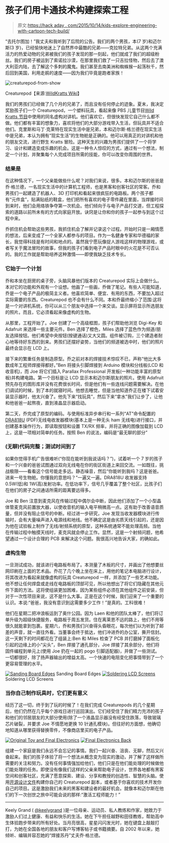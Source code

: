 # 孩子们用卡通技术构建探索工程

> 原文:[https://hack aday . com/2015/10/14/kids-explore-engineering-with-cartoon-tech-build/](https://hackaday.com/2015/10/14/kids-explore-engineering-with-cartoon-tech-build/)

“去托尔图加！”我丈夫和我听到了后院的公告。我们的两个男孩，本(7 岁)和迈尔斯(3 岁)，已经愉快地迷上了自然界中最酷的兄弟——克拉特兄弟。从这两个充满活力的热爱动物的兄弟被我们的孩子发现的那一刻起，他们就成了我们的超级粉丝。我们的房子被运到了索诺拉沙漠，在那里我们救了一只吉拉怪物，然后去了澳大利亚内陆，去了解这个多刺的魔鬼。我们甚至去南美洲和蜘蛛猴一起荡秋千，然后回到美国，利用走鹃的速度——因为我们毕竟是跑者家族！

![creaturepod-from-show](../Images/b0521b653653bf0fdc25d0dedd4e31e4.png)

Creaturepod【来源:[WildKratts Wiki](http://wildkratts.wikia.com/wiki/Creature_Pod)】

我们的男孩们已经做了几个月的兄弟了，而且没有任何停止的迹象。夏末，我决定奖励孩子们一个 Creaturepod，一个塑料玩具，看起来像 PBS 儿童节目[Wild Kratts 节目](http://pbskids.org/wildkratts/)中使用的同名虚构对讲机。他们喜欢它，但很快发现它自己什么都不做。他们都有丰富的想象力，喜欢将他们的大部分游戏带入生活，但玩具并不适合他们。克里斯和马丁·克莱特在现实生活中是兄弟，本和迈尔斯·格兰德在现实生活中是兄弟，本认为拥有“现实生活”的生物舱是正确的。他可以用真正的对讲机和他的朋友交流，进行野生 Kratts 冒险。这种天生的兴趣为男孩们提供了一个将学习、设计和建造变成乐趣的机会。这是一种令人惊叹的方式，通过有一个想法，制定一个计划，并聚集每个人完成项目所需的技能，你可以改变你周围的世界。

### 结果是

在这种情况下，一个父亲能做些什么呢？对我们来说，很多。本和迈尔斯的爸爸是乔·格兰德，一名现实生活中的计算机工程师，也是黑客和创客社区的常客。乔和男孩们一起建造了机器人、3D 打印机和看起来很疯狂的电路板。两个孩子都有“元件盒”，贴满贴纸的鞋盒，他们把所有喜欢的电子零件藏在里面，当焊接时间到来时，他们会用烙铁争夺第一次机会。他们倾向于与电子产品打交道，但工程探索的道路以前所未有的方式向家庭开放。诀窍是让你和你的孩子一起参与到这个过程中来。

乔抓住机会帮助这些男孩，我抓住机会了解并记录这个过程。开始时只是一厢情愿的想法，后来变成了一个全家人都参与的项目。作为一名健身专家和华德福的家长，我觉得科技是有时间和地点的。虽然我宁愿玩像捉人游戏这样的物理游戏，或者写关于魔法冒险的故事，但我的孩子们看到电子产品时眼中的火花是不可否认的。我的工作就是帮助培养这种激情——即使我缺乏技术专长。

### 它始于一个计划

乔和本坐在厨房的桌子旁，头脑风暴他们版本的 Creaturepod 实际上会做什么。本对它的功能和外观有一个设想。他画了一些画，乔做了笔记。有些人可能知道，乔是一个电子产品的极简主义者。他喜欢简单、便宜、有用的东西，不要加入超过实际需要的东西。Creaturepod 也不会有什么不同。本和乔最终缩小了范围:这将是一个对讲机系统，你可以从三个朋友中选择一个来交谈。显示屏将显示所选朋友的照片。而且，它必须看起来像虚构的生物。

从那里，工程开始了。Joe 创建了一个高级框图，孩子们帮助他浏览 Digi-Key 和 Adafruit 来选择一些主要元件。Ben 选择了橙色，Miles 选择了蓝色作为频道/朋友选择按钮。他们希望中央按钮(按键通话)又大又圆。组件被订购，三个建造者耐心地等待好东西的到来。男孩们还摆好姿势，当他们的频道被选中时，他们的照片最终会显示在 LCD 上。

接下来的繁重任务是制造原型。乔之前对本的焊接技术惊叹不已，声称“他比大多数成年工程师焊接得都好。”Ben 将接头引脚焊接到 Arduino 模块和分线板(LCD 和收音机)，而 Joe 将它们插入 Parallax Professional 开发板(一种功能丰富的原型板)并构建电路。第一个目标是让 LCD 显示本和迈尔斯朋友的照片。使用 Adafruit 预先存在的图形库并没有花费很长时间，但是他们有一些连线问题需要解决。在他们调试的时候，到了本的就寝时间。他想去睡觉，但是当他知道乔正在楼下试着安装显示器时，他太兴奋了。他先下来“找玩具”，然后下来“拿水”我们让步了，让他和他爸爸一起熬夜，直到液晶显示器启动。

第二天，乔完成了原型的编码。与使用标准异步串行和一系列“AT”命令配置的 [DRA818U](http://www.dorji.com/docs/data/DRA818U.pdf) (PDF)无线电收发器模块(基本上是一种无头 ham 无线电)进行接口，并创建基本操作行为，即读取按钮和设置 TX/RX 频率，并将正确的图像加载到 LCD 上，这是一项相对简单的任务。按照 Ben 的说法，编码是“最无聊的部分”

### (无聊)代码完整；测试时间到了

如果你觉得手机广告很难听(“你现在能听到我说话吗？”)，试着听一个 7 岁的孩子和一个兴奋的爸爸试图通过双向无线电在你的街区街道上来回交流。一如既往，挑战极限——看看这个信号能走多远。静态噪音，然后“你能听到我吗？这是爸爸。进来一号生物舱。你懂我的意思吗？”一遍又一遍。DRA818U 收发器支持 0.5W(低)和 1W(高)发射功率。在低功率下，信号几乎覆盖了整个社区，比孩子们在他们的房子之间通话所需的距离要远得多。

Joe 和 Ben 注意到麦克风在传输过程中偶尔会中断，因此他们添加了一个小型晶体管麦克风前置放大器，以使收音机的输入电平稍微高一点。这有助于改善语音质量，但并没有阻止信号的中断。经过进一步研究，Joe 发现当收发器模块进行传输时，会有大量噪声进入电源线和地线。他不确定这是由劣质天线引起的，还是因为他在试验板上制作了无线/射频系统的原型，这种系统通常不能处理高频。当他在传输过程中触摸天线时，麦克风就会停止工作。显然，这是一个射频问题，他希望通过一个设计合理的 PCB 来解决这个问题。我很高兴地告诉大家，的确如此。

### 虚构生物

一旦测试成功，就该进行电路板布局了。本测量了木板的尺寸，并画出了他想要丝网印刷在上面的艺术品。乔花了几个晚上坐在床上，用他的笔记本电脑进行设计，将其改进为看起来就像虚构的玩具 Creaturepod 一样，并添加了一些艺术功能。他不想让任何焊盘或走线在电路板的顶部可见，所以他想出了将它们隐藏在其他元件下面的方法。这将使组装更加困难，因为某些组件必须在其他组件之前安装，但对于一次性项目来说，这不是什么大事。正是在这个时候，我们迎来了一个重要的认识。本说:“爸爸，我没有意识到这需要多少工作！”是真的。工科很难！

他们在星期二把冲浪板运到了奥什公园。因为 Laen 和他的团队太棒了，他们将订单升级为超级快捷服务，电路板于周五发货。住在离莱恩不远的路上，他们不用等很久就能拿到包裹。星期六，乔和男孩们兴奋得头昏眼花，每次他们以为听到了邮差的声音，就一直往外看。当董事会终于抵达，他们冲进乔的办公室，撕开信封。这一天剩下的时间都花在了组装上:Ben 和 Miles 检查了 PCB 并打磨掉了面板化引起的边缘上的小“尖头”，Ben 焊接了通孔部分，Joe 焊接了其余部分，他们将固件编程到单元上(使用 Joe 扔在一起的 pogo 引脚适配器)，并做了一些测试。一切都很好，除了扬声器输出的增益太高。一个快速的电阻变化把事情带到了一个更容易管理的水平。

 [![Sanding Board Edges](../Images/1fb1453c9acab0f2cc786ac3a7ef13c6.png "Sanding")](https://hackaday.com/2015/10/14/kids-explore-engineering-with-cartoon-tech-build/sanding-2/) Sanding Board Edges [![Soldering LCD Screens](../Images/9f1a2ed0955eed684ce1f0bc3cdcac54.png "Soldering")](https://hackaday.com/2015/10/14/kids-explore-engineering-with-cartoon-tech-build/soldering/) Soldering LCD Screens

### 当你自己制作玩具时，它们更有意义

经历了这一切，终于到了玩的时候了！在我们完成 Creaturepods 的几个星期后，他们仍然在几乎每个游戏日进行巡回演出。它们经受住了我们精力充沛的孩子和他们的邻居朋友的大部分使用(除了一个液晶显示器没有经受住跌落，导致玻璃芯片破裂，并要求 Joe 不情愿地更换 10 针通孔模块)。但往好的方面想，他确切地知道从哪里获得替换零件，不像商店里买的电子产品。

 [![Original Toy and Final Electronics](../Images/47f61a1084204a911c501bd7e6ba975b.png "Original Toy and Final Electronics")](https://hackaday.com/2015/10/14/kids-explore-engineering-with-cartoon-tech-build/original-toy-and-final-electronics/)  [![Final Electronics Back](../Images/7bce462c7e5e360fff3b6a084ab46fe0.png "Final Electronics Back")](https://hackaday.com/2015/10/14/kids-explore-engineering-with-cartoon-tech-build/final-electronics-back/) 

组建一个家庭是我们永远不会忘记的事情。我们一起兴奋、沮丧、无聊，然后又兴奋起来。我们的孩子体验了将一个想法从概念变为现实的激动，并了解了这样做所需要的关注和努力。没有任何事情强加给他们，他们只是在他们能处理的时候做他们能处理的任务。即使没有像我们这样的父亲来帮助电子设计，世界各地都有黑客空间和创客社区，充满了愿意探索、建设、分享和教授的创造性、智慧的头脑。使用[开源设计文件](http://www.grandideastudio.com/portfolio/creaturepod/)构建你自己的 Creaturepod 副本，或者基于你喜欢的技术开发你自己的项目。这是激励我们未来的黑客和建设者的最好机会。就像本和迈尔斯在他们的下一次创世之旅中可能会说的那样:“激活工程师能力！”

* * *

Keely Grand ( [@keelygrand](https://twitter.com/KeelyGrand) )是一位母亲、运动员、私人教练和作家，她致力于激励人们过上健康、有益和快乐的生活。她在下午担任越野和田径教练，帮助高中生体验跑步带来的所有好处。当月亮很高，星星闪闪发光时，她在键盘上敲敲打打，为她在全国各地的朋友和客户写博客帖子或书籍摘要。自 2002 年以来，她倾听、编辑并容忍她的“焊接苏丹”丈夫乔·格兰德。